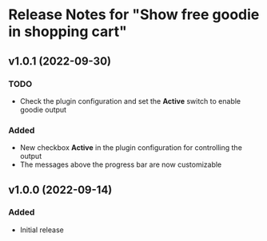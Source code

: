 # Release Notes for "Show free goodie in shopping cart"

## v1.0.1 (2022-09-30)

### TODO
- Check the plugin configuration and set the **Active** switch to enable goodie output

### Added
- New checkbox **Active** in the plugin configuration for controlling the output
- The messages above the progress bar are now customizable

## v1.0.0 (2022-09-14)

### Added
- Initial release
